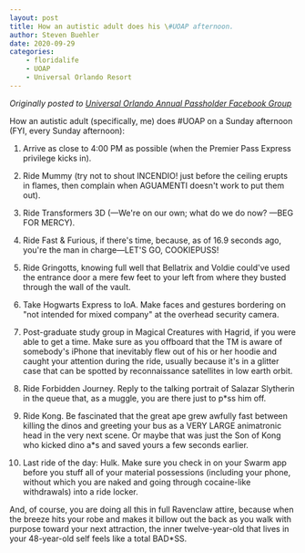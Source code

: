 ```yaml
---
layout: post
title: How an autistic adult does his \#UOAP afternoon.
author: Steven Buehler
date: 2020-09-29
categories:
    - floridalife
    - UOAP
    - Universal Orlando Resort
---
```


_Originally posted to [Universal Orlando Annual Passholder Facebook Group](https://www.facebook.com/groups/1642951779303907)_


How an autistic adult (specifically, me) does #UOAP on a Sunday afternoon (FYI, every Sunday afternoon):

1. Arrive as close to 4:00 PM as possible (when the Premier Pass Express privilege kicks in).

2. Ride Mummy (try not to shout INCENDIO! just before the ceiling erupts in flames, then complain when AGUAMENTI doesn't work to put them out).

3. Ride Transformers 3D (—We're on our own; what do we do now? —BEG FOR MERCY).

4. Ride Fast & Furious, if there's time, because, as of 16.9 seconds ago, you're the man in charge—LET'S GO, COOKIEPUSS!

5. Ride Gringotts, knowing full well that Bellatrix and Voldie could've used the entrance door a mere few feet to your left from where they busted through the wall of the vault.

6. Take Hogwarts Express to IoA. Make faces and gestures bordering on "not intended for mixed company" at the overhead security camera.

7. Post-graduate study group in Magical Creatures with Hagrid, if you were able to get a time. Make sure as you offboard that the TM is aware of somebody's iPhone that inevitably flew out of his or her hoodie and caught your attention during the ride, usually because it's in a glitter case that can be spotted by reconnaissance satellites in low earth orbit.

8. Ride Forbidden Journey. Reply to the talking portrait of Salazar Slytherin in the queue that, as a muggle, you are there just to p*ss him off.

9. Ride Kong. Be fascinated that the great ape grew awfully fast between killing the dinos and greeting your bus as a VERY LARGE animatronic head in the very next scene. Or maybe that was just the Son of Kong who kicked dino a*s and saved yours a few seconds earlier.

10. Last ride of the day: Hulk. Make sure you check in on your Swarm app before you stuff all of your material possessions (including your phone, without which you are naked and going through cocaine-like withdrawals) into a ride locker.

And, of course, you are doing all this in full Ravenclaw attire, because when the breeze hits your robe and makes it billow out the back as you walk with purpose toward your next attraction, the inner twelve-year-old that lives in your 48-year-old self feels like a total BAD*SS.
